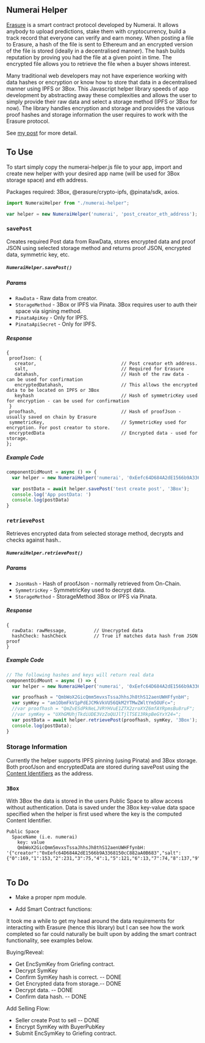 
## Numerai Helper

[Erasure](https://erasure.xxx/) is a smart contract protocol developed by Numerai. It allows anybody to upload predictions, stake them with cryptocurrency, build a track record that everyone can verify and earn money. When posting a file to Erasure, a hash of the file is sent to Ethereum and an encrypted version of the file is stored (ideally in a decentralised manner). The hash builds reputation by proving you had the file at a given point in time. The encrypted file allows you to retrieve the file when a buyer shows interest.

Many traditional web developers may not have experience working with data hashes or encryption or know how to store that data in a decentralised manner using IPFS or 3Box. This Javascript helper library speeds of app development by abstracting away these complexities and allows the user to simply provide their raw data and select a storage method (IPFS or 3Box for now). The library handles encryption and storage and provides the various proof hashes and storage information the user requires to work with the Erasure protocol.

See [my post](https://medium.com/@johngrant/you-know-it-prove-it-3597040ca9ee) for more detail.

## To Use

To start simply copy the numerai-helper.js file to your app, import and create new helper with your desired app name (will be used for 3Box storage space) and eth address.

Packages required: 3Box, @erasure/crypto-ipfs, @pinata/sdk, axios.

```javascript
import NumeraiHelper from "./numerai-helper";

var helper = new NumeraiHelper('numerai', 'post_creator_eth_address');
```

### `savePost`

Creates required Post data from RawData, stores encrypted data and proof JSON using selected storage method and returns proof JSON, encrypted data, symmetric key, etc.

##### `NumeraiHelper.savePost()`
##### Params
* `RawData` - Raw data from creator.
* `StorageMethod` - 3Box or IPFS via Pinata. 3Box requires user to auth their space via signing method.
* `PinataApiKey` - Only for IPFS.
* `PinataApiSecret` - Only for IPFS.

##### Response
```
{
 proofJson: {
   creator,                               // Post creator eth address.
   salt,                                  // Required for Erasure
   datahash,                              // Hash of the raw data - can be used for confirmation
   encryptedDatahash,                     // This allows the encrypted data to be located on IPFS or 3Box
   keyhash                                // Hash of symmetricKey used for encryption - can be used for confirmation
 }
 proofhash,                               // Hash of proofJson - usually saved on chain by Erasure
 symmetricKey,                            // SymmetricKey used for encryption. For post creator to store.
 encryptedData                            // Encrypted data - used for storage.
};
```
##### Example Code
```javascript
componentDidMount = async () => {
  var helper = new NumeraiHelper('numerai', '0xEefc64D684A2dE1566b9A3368150cC882aA0B683');

  var postData = await helper.savePost('test create post', '3Box');
  console.log('App postData: ')
  console.log(postData)
}
```

### `retrievePost`

Retrieves encrypted data from selected storage method, decrypts and checks against hash..

##### `NumeraiHelper.retrievePost()`
##### Params
* `JsonHash` - Hash of proofJson - normally retrieved from On-Chain.
* `SymmetricKey` - SymmetricKey used to decrypt data.
* `StorageMethod` - StorageMethod 3Box or IPFS via Pinata.

##### Response
```
{
  rawData: rawMessage,          // Unecrypted data
  hashCheck: hashCheck          // True if matches data hash from JSON proof
}
```
##### Example Code
```javascript
// The following hashes and keys will return real data
componentDidMount = async () => {
  var helper = new NumeraiHelper('numerai', '0xEefc64D684A2dE1566b9A3368150cC882aA0B683');

  var proofhash = "QmbWoX2GicQmm5mvxsTssaJhhsJh8thS12aenUWHFfynbH";     // For 3Box
  var symKey = "am1ObmFkV1pPdEJCMkVkVU56QkM2YTMwZWltYm5OUFc=";
  //var proofhash = "QmZvESdPkNeLJVRYHVuE1ZTX2zroXYZ6mfAYRpmsBu8ruF";   // For IPFS IPFS
  //var symKey = "UXhGMUhjTkdiUDE3VzZoQUJlTjlTSE13RkpBeGYxY24=";
  var postData = await helper.retrievePost(proofhash, symKey, '3Box');
  console.log(postData);
}
```

### Storage Information

Currently the helper supports IPFS pinning (using Pinata) and 3Box storage. Both proofJson and encryptedData are stored during savePost using the [Content Identifiers](https://docs.ipfs.io/guides/concepts/cid/) as the address.

### `3Box`

With 3Box the data is stored in the users Public Space to allow access without authentication. Data is saved under the 3Box key-value data space specified when the helper is first used where the key is the computed Content Identifier.

```
Public Space
  SpaceName (i.e. numerai)
    key: value
    QmbWoX2GicQmm5mvxsTssaJhhsJh8thS12aenUWHFfynbH: '{"creator":"0xEefc64D684A2dE1566b9A3368150cC882aA0B683","salt":{"0":169,"1":153,"2":231,"3":75,"4":1,"5":121,"6":13,"7":74,"8":137,"9":117,"10":214,"11":219,"12":28,"13":170,"14":51,"15":213,"16":205,"17":84,"18":179,"19":57,"20":150,"21":149,"22":193,"23":166},"datahash":"0x1220dd02430fe031c4289937e96bc25e59031e7b01d5739b7221df30c7fe9da4012d","encryptedDatahash":"QmPWN48qeMqStYv84BJbJL45QB5KBBUmghYMRDeYtfZN8q","keyhash":"0x122048df5f58947d70dc96da06d0a9bb3fc9cbd4fa5c39ce5f801da266c07259ab09"}'


```

## To Do

* Make a proper npm module.

* Add Smart Contract functions:

It took me a while to get my head around the data requirements for interacting with Erasure (hence this library) but I can see how the work completed so far could naturally be built upon by adding the smart contract functionality, see examples below.

Buying/Reveal:
* Get EncSymKey from Griefing contract.
* Decrypt SymKey
* Confirm SymKey hash is correct. -- DONE
* Get Encrypted data from storage.-- DONE
* Decrypt data.                   -- DONE
* Confirm data hash.              -- DONE

Add Selling Flow:
* Seller create Post to sell -- DONE
* Encrypt SymKey with BuyerPubKey
* Submit EncSymKey to Griefing contract.
